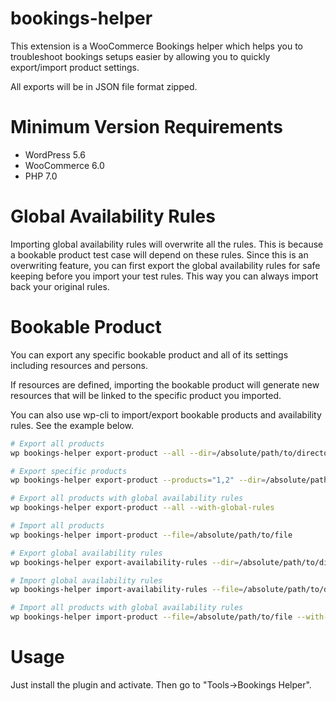 # bookings-helper
This extension is a WooCommerce Bookings helper which helps you to troubleshoot bookings setups easier by allowing you to quickly export/import product settings.

All exports will be in JSON file format zipped.

# Minimum Version Requirements

* WordPress 5.6
* WooCommerce 6.0
* PHP 7.0

# Global Availability Rules

Importing global availability rules will overwrite all the rules. This is because a bookable product test case will depend on these rules. Since this is an overwriting feature, you can first export the global availability rules for safe keeping before you import your test rules. This way you can always import back your original rules.

# Bookable Product

You can export any specific bookable product and all of its settings including resources and persons.

If resources are defined, importing the bookable product will generate new resources that will be linked to the specific product you imported.

You can also use wp-cli to import/export bookable products and availability rules.
See the example below.
```bash
# Export all products
wp bookings-helper export-product --all --dir=/absolute/path/to/directory/

# Export specific products
wp bookings-helper export-product --products="1,2" --dir=/absolute/path/to/directory/

# Export all products with global availability rules
wp bookings-helper export-product --all --with-global-rules

# Import all products
wp bookings-helper import-product --file=/absolute/path/to/file

# Export global availability rules
wp bookings-helper export-availability-rules --dir=/absolute/path/to/directory/

# Import global availability rules
wp bookings-helper import-availability-rules --file=/absolute/path/to/directory/

# Import all products with global availability rules
wp bookings-helper import-product --file=/absolute/path/to/file --with-global-rules
```

# Usage

Just install the plugin and activate. Then go to "Tools->Bookings Helper".

